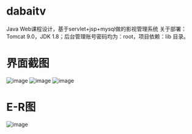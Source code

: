 # dabaitv
Java Web课程设计，基于servlet+jsp+mysql做的影视管理系统
关于部署：Tomcat  9.0，JDK 1.8；后台管理账号密码均为：root，项目依赖：lib 目录。

# 界面截图
![image](https://s1.yesimg.com/2023/03/16/2fb7829890e75.png)
![image](https://s1.yesimg.com/2023/03/16/a640e1608436d.png)
![image](https://s1.yesimg.com/2023/03/16/74e752505a075.png)

# E-R图
![image](https://s1.yesimg.com/2023/03/16/7cce75cb2929b.png)

